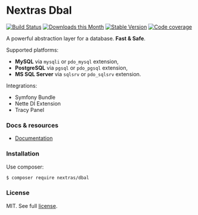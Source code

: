 Nextras Dbal
============

[![Build Status](https://img.shields.io/github/workflow/status/nextras/dbal/Build/master?logo=github)](https://github.com/nextras/dbal/actions?query=workflow%3ABuild+branch%3Amaster)
[![Downloads this Month](https://img.shields.io/packagist/dm/nextras/dbal.svg?style=flat)](https://packagist.org/packages/nextras/dbal)
[![Stable Version](https://img.shields.io/packagist/v/nextras/dbal.svg?style=flat)](https://packagist.org/packages/nextras/dbal)
[![Code coverage](https://img.shields.io/coveralls/nextras/dbal.svg?style=flat)](https://coveralls.io/r/nextras/dbal)

A powerful abstraction layer for a database. **Fast & Safe**.

Supported platforms:
- **MySQL** via `mysqli` or `pdo_mysql` extension,
- **PostgreSQL** via `pgsql` or `pdo_pgsql` extension,
- **MS SQL Server** via `sqlsrv` or `pdo_sqlsrv` extension.

Integrations:
- Symfony Bundle
- Nette DI Extension
- Tracy Panel

### Docs & resources

- [Documentation](https://nextras.org/dbal/docs)

### Installation

Use composer:

```bash
$ composer require nextras/dbal
```

### License

MIT. See full [license](license.md).
